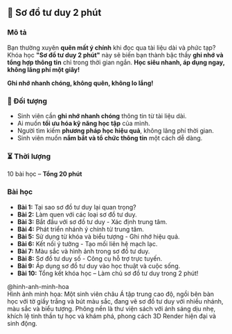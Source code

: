 ## 📌 Sơ đồ tư duy 2 phút  

### Mô tả  
Bạn thường xuyên **quên mất ý chính** khi đọc qua tài liệu dài và phức tạp?  
Khóa học **"Sơ đồ tư duy 2 phút"** này sẽ biến bạn thành bậc thầy **ghi nhớ và tổng hợp thông tin** chỉ trong thời gian ngắn. **Học siêu nhanh, áp dụng ngay, không lãng phí một giây!**  

**Ghi nhớ nhanh chóng, không quên, không lo lắng!**  


### 🎯 Đối tượng  
- Sinh viên cần **ghi nhớ nhanh chóng** thông tin từ tài liệu dài.  
- Ai muốn **tối ưu hóa kỹ năng học tập** của mình.  
- Người tìm kiếm **phương pháp học hiệu quả**, không lãng phí thời gian.  
- Sinh viên muốn **nắm bắt và tổ chức thông tin** một cách dễ dàng.  


### ⏳ Thời lượng  
10 bài học – **Tổng 20 phút**  


### Bài học  
- **Bài 1:** Tại sao sơ đồ tư duy lại quan trọng?  
- **Bài 2:** Làm quen với các loại sơ đồ tư duy.  
- **Bài 3:** Bắt đầu với sơ đồ tư duy - Xác định trung tâm.  
- **Bài 4:** Phát triển nhánh ý chính từ trung tâm.  
- **Bài 5:** Sử dụng từ khóa và biểu tượng - Ghi nhớ hiệu quả.  
- **Bài 6:** Kết nối ý tưởng - Tạo mối liên hệ mạch lạc.  
- **Bài 7:** Màu sắc và hình ảnh trong sơ đồ tư duy.  
- **Bài 8:** Sơ đồ tư duy số - Công cụ hỗ trợ trực tuyến.  
- **Bài 9:** Áp dụng sơ đồ tư duy vào học thuật và cuộc sống.  
- **Bài 10:** Tổng kết khóa học – Làm chủ sơ đồ tư duy trong 2 phút!  

@hinh-anh-minh-hoa  
Hình ảnh minh họa: Một sinh viên châu Á tập trung cao độ, ngồi bên bàn học với tờ giấy trắng và bút màu sắc, đang vẽ sơ đồ tư duy với nhiều nhánh, màu sắc và biểu tượng. Phông nền là thư viện sách với ánh sáng dịu nhẹ, khích lệ tinh thần tự học và khám phá, phong cách 3D Render hiện đại và sinh động.